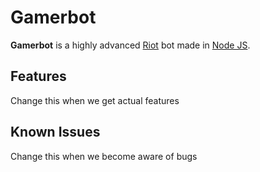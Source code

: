 # Gamerbot
**Gamerbot** is a highly advanced [Riot](https://riot.im) bot made in [Node JS](https://nodejs.org).
## Features
Change this when we get actual features
## Known Issues
Change this when we become aware of bugs